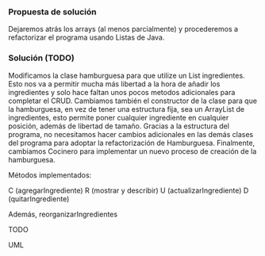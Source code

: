 ### Propuesta de solución

Dejaremos atrás los arrays (al menos parcialmente) y procederemos a refactorizar el programa usando Listas de Java.

### Solución (TODO)

Modificamos la clase hamburguesa para que utilize un List<Ingrediente> ingredientes. Esto nos va a permitir mucha más libertad a la hora de añadir los ingredientes y solo hace faltan unos pocos metodos adicionales para completar el CRUD. Cambiamos también el constructor de la clase para que la hamburguesa, en vez de tener una estructura fija, sea un ArrayList de ingredientes, esto permite poner cualquier ingrediente en cualquier posición, además de libertad de tamaño.
Gracias a la estructura del programa, no necesitamos hacer cambios adicionales en las demás clases del programa para adoptar la refactorización de Hamburguesa.
Finalmente, cambiamos Cocinero para implementar un nuevo proceso de creación de la hamburguesa.

Métodos implementados:

C (agregarIngrediente)
R (mostrar y describir)
U (actualizarIngrediente)
D (quitarIngrediente)

Además, reorganizarIngredientes

TODO

UML